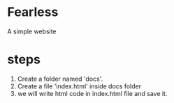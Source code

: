 # Fearless
A simple website 

# steps
1. Create a folder named 'docs'.
2. Create a file 'index.html' inside docs folder
3. we will write html code in index.html file and save it.